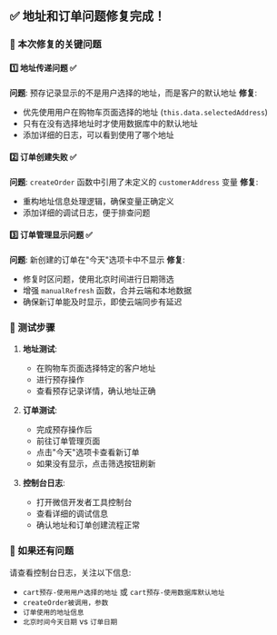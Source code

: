 ## ✅ 地址和订单问题修复完成！

### 🔧 本次修复的关键问题

#### 1️⃣ **地址传递问题** ✅
**问题**: 预存记录显示的不是用户选择的地址，而是客户的默认地址
**修复**: 
- 优先使用用户在购物车页面选择的地址 (`this.data.selectedAddress`)
- 只有在没有选择地址时才使用数据库中的默认地址
- 添加详细的日志，可以看到使用了哪个地址

#### 2️⃣ **订单创建失败** ✅
**问题**: `createOrder` 函数中引用了未定义的 `customerAddress` 变量
**修复**: 
- 重构地址信息处理逻辑，确保变量正确定义
- 添加详细的调试日志，便于排查问题

#### 3️⃣ **订单管理显示问题** ✅
**问题**: 新创建的订单在"今天"选项卡中不显示
**修复**: 
- 修复时区问题，使用北京时间进行日期筛选
- 增强 `manualRefresh` 函数，合并云端和本地数据
- 确保新订单能及时显示，即使云端同步有延迟

### 📱 测试步骤

1. **地址测试**:
   - 在购物车页面选择特定的客户地址
   - 进行预存操作
   - 查看预存记录详情，确认地址正确

2. **订单测试**:
   - 完成预存操作后
   - 前往订单管理页面
   - 点击"今天"选项卡查看新订单
   - 如果没有显示，点击筛选按钮刷新

3. **控制台日志**:
   - 打开微信开发者工具控制台
   - 查看详细的调试信息
   - 确认地址和订单创建流程正常

### 🐛 如果还有问题
请查看控制台日志，关注以下信息:
- `cart预存-使用用户选择的地址` 或 `cart预存-使用数据库默认地址`
- `createOrder被调用，参数`
- `订单使用的地址信息`
- `北京时间今天日期` vs `订单日期`

